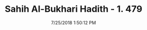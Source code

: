 ---
title        : "Sahih Al-Bukhari Hadith - 1. 479"
date         : 7/25/2018 1:50:12 PM
draft        : false
type         : "hadith"
layout       : "hadith"
BookCode     : "SHB"
VolumeNumber : "1"
HadithNumber : "479"
categories  :  ["Musalla-Using an Anza as a Sutra"]
tags  :  ["Anas Ibn Malik"]
---